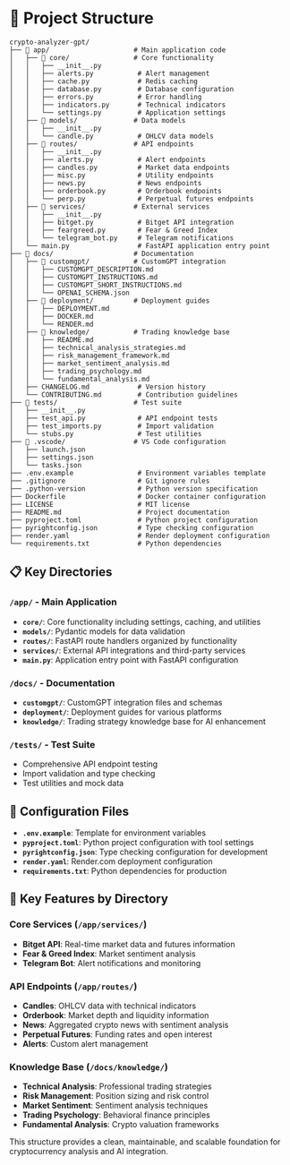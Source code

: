 # 📁 Project Structure

```
crypto-analyzer-gpt/
├── 📁 app/                     # Main application code
│   ├── 📁 core/                # Core functionality
│   │   ├── __init__.py
│   │   ├── alerts.py           # Alert management
│   │   ├── cache.py            # Redis caching
│   │   ├── database.py         # Database configuration
│   │   ├── errors.py           # Error handling
│   │   ├── indicators.py       # Technical indicators
│   │   └── settings.py         # Application settings
│   ├── 📁 models/              # Data models
│   │   ├── __init__.py
│   │   └── candle.py           # OHLCV data models
│   ├── 📁 routes/              # API endpoints
│   │   ├── __init__.py
│   │   ├── alerts.py           # Alert endpoints
│   │   ├── candles.py          # Market data endpoints
│   │   ├── misc.py             # Utility endpoints
│   │   ├── news.py             # News endpoints
│   │   ├── orderbook.py        # Orderbook endpoints
│   │   └── perp.py             # Perpetual futures endpoints
│   ├── 📁 services/            # External services
│   │   ├── __init__.py
│   │   ├── bitget.py           # Bitget API integration
│   │   ├── feargreed.py        # Fear & Greed Index
│   │   └── telegram_bot.py     # Telegram notifications
│   └── main.py                 # FastAPI application entry point
├── 📁 docs/                    # Documentation
│   ├── 📁 customgpt/           # CustomGPT integration
│   │   ├── CUSTOMGPT_DESCRIPTION.md
│   │   ├── CUSTOMGPT_INSTRUCTIONS.md
│   │   ├── CUSTOMGPT_SHORT_INSTRUCTIONS.md
│   │   └── OPENAI_SCHEMA.json
│   ├── 📁 deployment/          # Deployment guides
│   │   ├── DEPLOYMENT.md
│   │   ├── DOCKER.md
│   │   └── RENDER.md
│   ├── 📁 knowledge/           # Trading knowledge base
│   │   ├── README.md
│   │   ├── technical_analysis_strategies.md
│   │   ├── risk_management_framework.md
│   │   ├── market_sentiment_analysis.md
│   │   ├── trading_psychology.md
│   │   └── fundamental_analysis.md
│   ├── CHANGELOG.md            # Version history
│   └── CONTRIBUTING.md         # Contribution guidelines
├── 📁 tests/                   # Test suite
│   ├── __init__.py
│   ├── test_api.py             # API endpoint tests
│   ├── test_imports.py         # Import validation
│   └── stubs.py                # Test utilities
├── 📁 .vscode/                 # VS Code configuration
│   ├── launch.json
│   ├── settings.json
│   └── tasks.json
├── .env.example                # Environment variables template
├── .gitignore                  # Git ignore rules
├── .python-version             # Python version specification
├── Dockerfile                  # Docker container configuration
├── LICENSE                     # MIT license
├── README.md                   # Project documentation
├── pyproject.toml              # Python project configuration
├── pyrightconfig.json          # Type checking configuration
├── render.yaml                 # Render deployment configuration
└── requirements.txt            # Python dependencies
```

## 📋 Key Directories

### `/app/` - Main Application
- **`core/`**: Core functionality including settings, caching, and utilities
- **`models/`**: Pydantic models for data validation
- **`routes/`**: FastAPI route handlers organized by functionality
- **`services/`**: External API integrations and third-party services
- **`main.py`**: Application entry point with FastAPI configuration

### `/docs/` - Documentation
- **`customgpt/`**: CustomGPT integration files and schemas
- **`deployment/`**: Deployment guides for various platforms
- **`knowledge/`**: Trading strategy knowledge base for AI enhancement

### `/tests/` - Test Suite
- Comprehensive API endpoint testing
- Import validation and type checking
- Test utilities and mock data

## 🔧 Configuration Files

- **`.env.example`**: Template for environment variables
- **`pyproject.toml`**: Python project configuration with tool settings
- **`pyrightconfig.json`**: Type checking configuration for development
- **`render.yaml`**: Render.com deployment configuration
- **`requirements.txt`**: Python dependencies for production

## 🚀 Key Features by Directory

### Core Services (`/app/services/`)
- **Bitget API**: Real-time market data and futures information
- **Fear & Greed Index**: Market sentiment analysis
- **Telegram Bot**: Alert notifications and monitoring

### API Endpoints (`/app/routes/`)
- **Candles**: OHLCV data with technical indicators
- **Orderbook**: Market depth and liquidity information
- **News**: Aggregated crypto news with sentiment analysis
- **Perpetual Futures**: Funding rates and open interest
- **Alerts**: Custom alert management

### Knowledge Base (`/docs/knowledge/`)
- **Technical Analysis**: Professional trading strategies
- **Risk Management**: Position sizing and risk control
- **Market Sentiment**: Sentiment analysis techniques
- **Trading Psychology**: Behavioral finance principles
- **Fundamental Analysis**: Crypto valuation frameworks

This structure provides a clean, maintainable, and scalable foundation for cryptocurrency analysis and AI integration.
